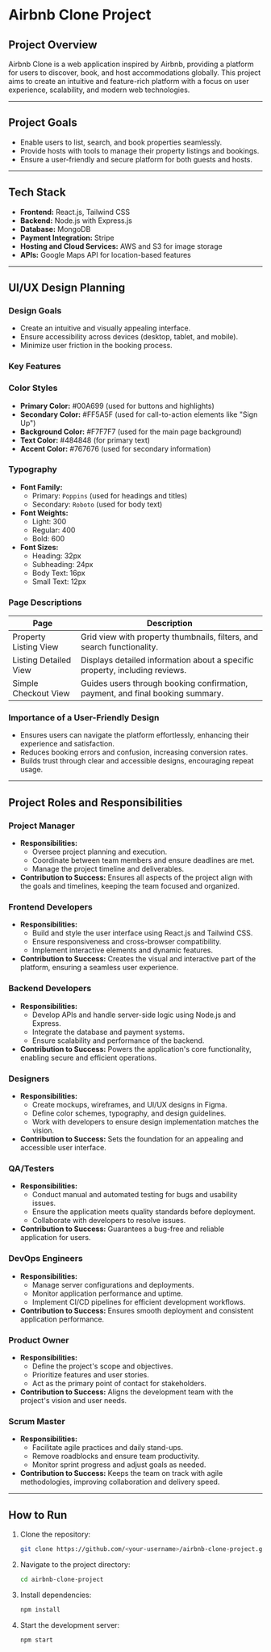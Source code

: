 # **Airbnb Clone Project**

## **Project Overview**

Airbnb Clone is a web application inspired by Airbnb, providing a platform for users to discover, book, and host accommodations globally. This project aims to create an intuitive and feature-rich platform with a focus on user experience, scalability, and modern web technologies.

---

## **Project Goals**

- Enable users to list, search, and book properties seamlessly.
- Provide hosts with tools to manage their property listings and bookings.
- Ensure a user-friendly and secure platform for both guests and hosts.

---

## **Tech Stack**

- **Frontend:** React.js, Tailwind CSS
- **Backend:** Node.js with Express.js
- **Database:** MongoDB
- **Payment Integration:** Stripe
- **Hosting and Cloud Services:** AWS and S3 for image storage
- **APIs:** Google Maps API for location-based features

---

## **UI/UX Design Planning**

### **Design Goals**

- Create an intuitive and visually appealing interface.
- Ensure accessibility across devices (desktop, tablet, and mobile).
- Minimize user friction in the booking process.

### **Key Features**

### **Color Styles**

- **Primary Color:** #00A699 (used for buttons and highlights)
- **Secondary Color:** #FF5A5F (used for call-to-action elements like "Sign Up")
- **Background Color:** #F7F7F7 (used for the main page background)
- **Text Color:** #484848 (for primary text)
- **Accent Color:** #767676 (used for secondary information)

### **Typography**

- **Font Family:**
  - Primary: `Poppins` (used for headings and titles)
  - Secondary: `Roboto` (used for body text)
- **Font Weights:**
  - Light: 300
  - Regular: 400
  - Bold: 600
- **Font Sizes:**
  - Heading: 32px
  - Subheading: 24px
  - Body Text: 16px
  - Small Text: 12px

### **Page Descriptions**

| **Page**              | **Description**                                                                |
| --------------------- | ------------------------------------------------------------------------------ |
| Property Listing View | Grid view with property thumbnails, filters, and search functionality.         |
| Listing Detailed View | Displays detailed information about a specific property, including reviews.    |
| Simple Checkout View  | Guides users through booking confirmation, payment, and final booking summary. |

### **Importance of a User-Friendly Design**

- Ensures users can navigate the platform effortlessly, enhancing their experience and satisfaction.
- Reduces booking errors and confusion, increasing conversion rates.
- Builds trust through clear and accessible designs, encouraging repeat usage.

---

## **Project Roles and Responsibilities**

### **Project Manager**

- **Responsibilities:**
  - Oversee project planning and execution.
  - Coordinate between team members and ensure deadlines are met.
  - Manage the project timeline and deliverables.
- **Contribution to Success:** Ensures all aspects of the project align with the goals and timelines, keeping the team focused and organized.

### **Frontend Developers**

- **Responsibilities:**
  - Build and style the user interface using React.js and Tailwind CSS.
  - Ensure responsiveness and cross-browser compatibility.
  - Implement interactive elements and dynamic features.
- **Contribution to Success:** Creates the visual and interactive part of the platform, ensuring a seamless user experience.

### **Backend Developers**

- **Responsibilities:**
  - Develop APIs and handle server-side logic using Node.js and Express.
  - Integrate the database and payment systems.
  - Ensure scalability and performance of the backend.
- **Contribution to Success:** Powers the application's core functionality, enabling secure and efficient operations.

### **Designers**

- **Responsibilities:**
  - Create mockups, wireframes, and UI/UX designs in Figma.
  - Define color schemes, typography, and design guidelines.
  - Work with developers to ensure design implementation matches the vision.
- **Contribution to Success:** Sets the foundation for an appealing and accessible user interface.

### **QA/Testers**

- **Responsibilities:**
  - Conduct manual and automated testing for bugs and usability issues.
  - Ensure the application meets quality standards before deployment.
  - Collaborate with developers to resolve issues.
- **Contribution to Success:** Guarantees a bug-free and reliable application for users.

### **DevOps Engineers**

- **Responsibilities:**
  - Manage server configurations and deployments.
  - Monitor application performance and uptime.
  - Implement CI/CD pipelines for efficient development workflows.
- **Contribution to Success:** Ensures smooth deployment and consistent application performance.

### **Product Owner**

- **Responsibilities:**
  - Define the project's scope and objectives.
  - Prioritize features and user stories.
  - Act as the primary point of contact for stakeholders.
- **Contribution to Success:** Aligns the development team with the project's vision and user needs.

### **Scrum Master**

- **Responsibilities:**
  - Facilitate agile practices and daily stand-ups.
  - Remove roadblocks and ensure team productivity.
  - Monitor sprint progress and adjust goals as needed.
- **Contribution to Success:** Keeps the team on track with agile methodologies, improving collaboration and delivery speed.

---

## **How to Run**

1. Clone the repository:
   ```bash
   git clone https://github.com/<your-username>/airbnb-clone-project.git
   ```
2. Navigate to the project directory:
   ```bash
   cd airbnb-clone-project
   ```
3. Install dependencies:
   ```bash
   npm install
   ```
4. Start the development server:
   ```bash
   npm start
   ```
